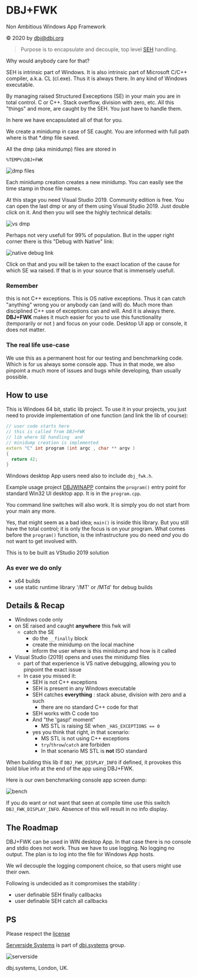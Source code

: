 
# DBJ+FWK

Non Ambitious Windows App Framework

&copy; 2020 by dbj@dbj.org

> Purpose is to encapsulate and decouple, top level [SEH](https://en.wikipedia.org/wiki/Microsoft-specific_exception_handling_mechanisms) handling.

Why would anybody care for that? 

SEH is intrinsic part of Windows. It is also intrinsic part of Microsoft C/C++ compiler, a.k.a. CL (cl.exe). Thus it is always there. In any kind of Windows executable.

By managing raised Structured Execeptions (SE) in your main you are in total control. C or C++. Stack overflow, division with zero, etc. All this "things" and more, are caught by the SEH. You just have to handle them.

In here we have encapsulated all of that for you. 

We create a minidump in case of SE caught. You are informed with full path where is that *.dmp file saved. 

All the dmp (aka minidump) files are stored in 

```
%TEMP%\DBJ+FWK
```

![dmp files](./media/dmp_files.png)

Each minidump creation creates a new minidump. You can easily see the time stamp in those file names.

At this stage you need Visual Studio 2019. Community edition is free. You can open the last dmp or any of them using Visual Studio 2019. Just double click on it. And then you will see the highly technical details:

![vs dmp](./media/vsminidump.png)

Perhaps not very usefull for 99% of population. But in the upper right corner there is this "Debug with Native" link:

![native debug link](./media/vsnativedebuglink.png)

Click on that and you will be taken to the exact location of the cause for which SE wa raised. If that is in your source that is immensely usefull. 

### Remember

this is not C++ exceptions. This is OS native exceptions. Thus it can catch "anything" wrong you or anybody can (and will) do. Much more than disciplined C++ use of exceptions can and will. And it is always there. **DBJ+FWK** makes it much easier for you to use this functionality (temporarily or not ) and focus on your code. Desktop UI app or console, it does not matter.

### The real life use-case

We use this as a permanent host for our testing and benchmarking code. Which is for us always some console app. Thus in that mode, we also pinpoint a much more of issues and bugs while developing, than usually possible. 

## How to use

This is Windoes 64 bit, static lib project.  To use it in your projects, you just need to provide implementation of one function (and link the lib of course):

```cpp
// user code starts here
// this is called from DBJ+FWK
// lib where SE handling  and 
// minidump creation is implemented
extern "C" int program (int argc , char ** argv ) 
{
  return 42;
}
```

Windows desktop App users need also to include `dbj_fwk.h`. 

Example usage project [DBJWINAPP](https://github.com/dbj-data/dbjwinapp) contains the `program()` entry point for standard Win32 UI desktop app. It is in the `program.cpp`.

You command line switches will also work. It is simply you do not start from your main any more.

Yes, that might seem as a bad idea; `main()` is inside this library. But you still have the total control; it is only the focus is on your program. What comes before the `program()` function, is the infrastructure you do need *and* you do not want to get involved with.

This is to be built as VStudio 2019 solution

### As ever we do only 

- x64 builds
- use static runtime library '/MT' or /MTd' for debug builds

## Details & Recap 

- Windows code only
- on SE raised and caught **anywhere** this fwk will
	- catch the SE
		- do the `__finally` block
		- create the minidump on the local machine
		- inform the user where is this miniidump and how is it called
- Visual Studio (2019) opens and uses the minidump files
	- part of that experience is VS native debugging, allowing you to pinpoint the exact issue
	- In case you missed it: 
    	- SEH is not C++ exceptions
    	- SEH is present in any Windows executable
    	- SEH catches **everything** : stack abuse, division with zero and a such
        	- there are no standard C++ code for that
    	- SEH works with C code too
    	- And "the 'gasp!' moment"
    		- MS STL is raising SE when 
		`_HAS_EXCEPTIONS == 0`
		- yes you think that right,
		in that scenario:
    		- MS STL is not using C++ exceptions
    		- `try`/`throw`/`catch` are forbiden 
    		- In that scenario MS STL is **not** ISO standard 


When building this lib if `DBJ_FWK_DISPLAY_INFO` if defined, it provokes this bold blue info at the end of the app using DBJ+FWK.

Here is our own benchmarking console app screen dump:

![bench](./media/bench.png)

If you do want or not want that seen at compile time use this switch `DBJ_FWK_DISPLAY_INFO`. Absence of this will result in no info display.

## The Roadmap

DBJ+FWK can be used in WIN desktop App. In that case there is no console and stdio does not work. Thus we have to use logging. No logging no output. The plan is to log into the file for Windows App hosts.

We wil decouple the logging component choice, so that users might use their own.

Following is undecided as it compromises the stability :

- user definable SEH finally callbacks
- user definable SEH catch all callbacks

## PS

Please respect the [license](.LICENSE.MD)


[Serverside Systems](https://github.com/dbj-data) is part of [dbj.systems](.https://dbj.systems) group.

![serverside](./media/serversidelogo.png)

dbj.systems, London, UK.
